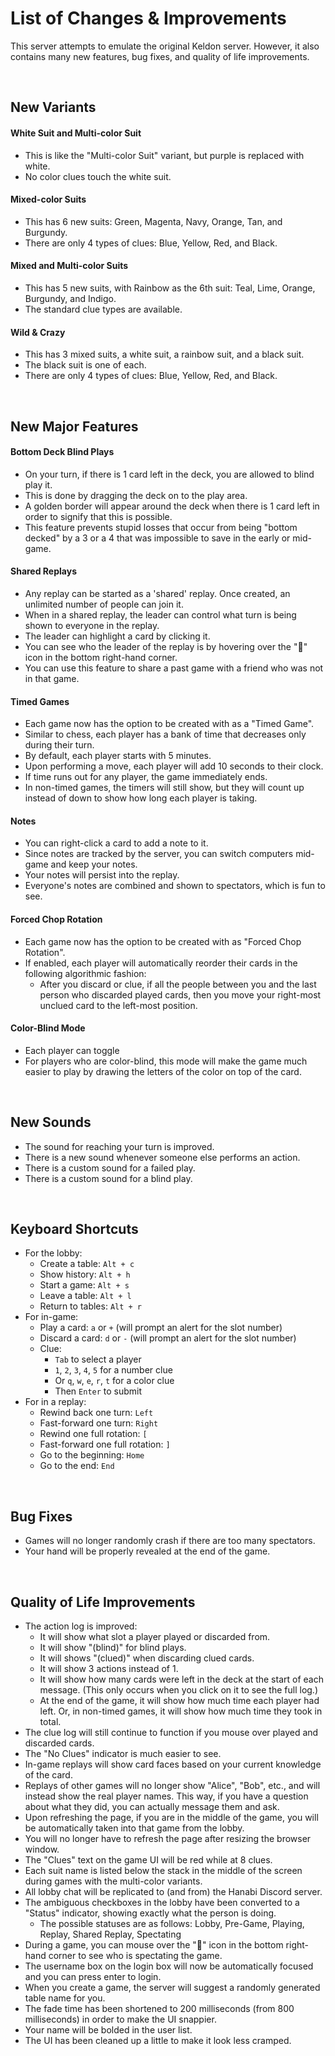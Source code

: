 List of Changes & Improvements
==============================

This server attempts to emulate the original Keldon server. However, it also contains many new features, bug fixes, and quality of life improvements.

<br />

## New Variants

#### White Suit and Multi-color Suit

* This is like the "Multi-color Suit" variant, but purple is replaced with white.
* No color clues touch the white suit.

#### Mixed-color Suits

* This has 6 new suits: Green, Magenta, Navy, Orange, Tan, and Burgundy.
* There are only 4 types of clues: Blue, Yellow, Red, and Black.

#### Mixed and Multi-color Suits

* This has 5 new suits, with Rainbow as the 6th suit: Teal, Lime, Orange, Burgundy, and Indigo.
* The standard clue types are available.

#### Wild & Crazy

* This has 3 mixed suits, a white suit, a rainbow suit, and a black suit.
* The black suit is one of each.
* There are only 4 types of clues: Blue, Yellow, Red, and Black.

<br />

## New Major Features

#### Bottom Deck Blind Plays

* On your turn, if there is 1 card left in the deck, you are allowed to blind play it.
* This is done by dragging the deck on to the play area.
* A golden border will appear around the deck when there is 1 card left in order to signify that this is possible.
* This feature prevents stupid losses that occur from being "bottom decked" by a 3 or a 4 that was impossible to save in the early or mid-game.

#### Shared Replays

* Any replay can be started as a 'shared' replay. Once created, an unlimited number of people can join it.
* When in a shared replay, the leader can control what turn is being shown to everyone in the replay.
* The leader can highlight a card by clicking it.
* You can see who the leader of the replay is by hovering over the "👑" icon in the bottom right-hand corner.
* You can use this feature to share a past game with a friend who was not in that game.

#### Timed Games

* Each game now has the option to be created with as a "Timed Game".
* Similar to chess, each player has a bank of time that decreases only during their turn.
* By default, each player starts with 5 minutes.
* Upon performing a move, each player will add 10 seconds to their clock.
* If time runs out for any player, the game immediately ends.
* In non-timed games, the timers will still show, but they will count up instead of down to show how long each player is taking.

#### Notes

* You can right-click a card to add a note to it.
* Since notes are tracked by the server, you can switch computers mid-game and keep your notes.
* Your notes will persist into the replay.
* Everyone's notes are combined and shown to spectators, which is fun to see.

#### Forced Chop Rotation

* Each game now has the option to be created with as "Forced Chop Rotation".
* If enabled, each player will automatically reorder their cards in the following algorithmic fashion:
  * After you discard or clue, if all the people between you and the last person who discarded played cards, then you move your right-most unclued card to the left-most position.

#### Color-Blind Mode

* Each player can toggle
* For players who are color-blind, this mode will make the game much easier to play by drawing the letters of the color on top of the card.

<br />

## New Sounds

* The sound for reaching your turn is improved.
* There is a new sound whenever someone else performs an action.
* There is a custom sound for a failed play.
* There is a custom sound for a blind play.

<br />

## Keyboard Shortcuts

* For the lobby:
  * Create a table: `Alt + c`
  * Show history: `Alt + h`
  * Start a game: `Alt + s`
  * Leave a table: `Alt + l`
  * Return to tables: `Alt + r`
* For in-game:
  * Play a card: `a` or `+` (will prompt an alert for the slot number)
  * Discard a card: `d` or `-` (will prompt an alert for the slot number)
  * Clue:
    * `Tab` to select a player
    * `1`, `2`, `3`, `4`, `5` for a number clue
    * Or `q`, `w`, `e`, `r`, `t` for a color clue
    * Then `Enter` to submit
* For in a replay:
  * Rewind back one turn: `Left`
  * Fast-forward one turn: `Right`
  * Rewind one full rotation: `[`
  * Fast-forward one full rotation: `]`
  * Go to the beginning: `Home`
  * Go to the end: `End`

<br />

## Bug Fixes

* Games will no longer randomly crash if there are too many spectators.
* Your hand will be properly revealed at the end of the game.

<br />

## Quality of Life Improvements

* The action log is improved:
  * It will show what slot a player played or discarded from.
  * It will show "(blind)" for blind plays.
  * It will shows "(clued)" when discarding clued cards.
  * It will show 3 actions instead of 1.
  * It will show how many cards were left in the deck at the start of each message. (This only occurs when you click on it to see the full log.)
  * At the end of the game, it will show how much time each player had left. Or, in non-timed games, it will show how much time they took in total.
* The clue log will still continue to function if you mouse over played and discarded cards.
* The "No Clues" indicator is much easier to see.
* In-game replays will show card faces based on your current knowledge of the card.
* Replays of other games will no longer show "Alice", "Bob", etc., and will instead show the real player names. This way, if you have a question about what they did, you can actually message them and ask.
* Upon refreshing the page, if you are in the middle of the game, you will be automatically taken into that game from the lobby.
* You will no longer have to refresh the page after resizing the browser window.
* The "Clues" text on the game UI will be red while at 8 clues.
* Each suit name is listed below the stack in the middle of the screen during games with the multi-color variants.
* All lobby chat will be replicated to (and from) the Hanabi Discord server.
* The ambiguous checkboxes in the lobby have been converted to a "Status" indicator, showing exactly what the person is doing.
  * The possible statuses are as follows: Lobby, Pre-Game, Playing, Replay, Shared Replay, Spectating
* During a game, you can mouse over the "👀" icon in the bottom right-hand corner to see who is spectating the game.
* The username box on the login box will now be automatically focused and you can press enter to login.
* When you create a game, the server will suggest a randomly generated table name for you.
* The fade time has been shortened to 200 milliseconds (from 800 milliseconds) in order to make the UI snappier.
* Your name will be bolded in the user list.
* The UI has been cleaned up a little to make it look less cramped.

<br />
